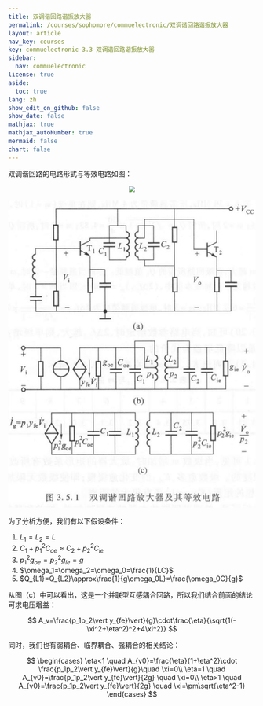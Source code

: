 ```yaml
---
title: 双调谐回路谐振放大器
permalink: /courses/sophomore/commuelectronic/双调谐回路谐振放大器
layout: article
nav_key: courses
key: commuelectronic-3.3-双调谐回路谐振放大器
sidebar:
  nav: commuelectronic
license: true
aside:
  toc: true
lang: zh
show_edit_on_github: false
show_date: false
mathjax: true
mathjax_autoNumber: true
mermaid: false
chart: false
---
```


<!--more-->

双调谐回路的电路形式与等效电路如图：

<center><img src="https://i.loli.net/2020/03/23/TKAF13ZUzxWy8Jn.jpg" style="zoom:70%"></center>

![双调谐回路放大器](/assets/images/双调谐回路放大器.JPG)



为了分析方便，我们有以下假设条件：
1. $L_1=L_2=L$
2. $C_1+p_1^2 C_{oe}\approx C_2+p_2^2C_{ie}$
3. $p_1^2g_{oe}=p_2^2g_{ie}=g$
4. $\omega_1=\omega_2=\omega_0=\frac{1}{LC}$
5. $Q_{L1}=Q_{L2}\approx\frac{1}{g\omega_0L}=\frac{\omega_0C}{g}$

从图（c）中可以看出，这是一个并联型互感耦合回路，所以我们结合前面的结论可求电压增益：

$$
A_v=\frac{p_1p_2\vert y_{fe}\vert}{g}\cdot\frac{\eta}{\sqrt{1(-\xi^2+\eta^2)^2+4\xi^2}}
$$

同时，我们也有弱耦合、临界耦合、强耦合的相关结论：

$$
\begin{cases}
\eta<1 \quad A_{v0}=\frac{\eta}{1+\eta^2}\cdot \frac{p_1p_2\vert y_{fe}\vert}{g}\quad \xi=0\\
\eta=1 \quad A_{v0}=\frac{p_1p_2\vert y_{fe}\vert}{2g} \quad \xi=0\\
\eta>1 \quad A_{v0}=\frac{p_1p_2\vert y_{fe}\vert}{2g} \quad \xi=\pm\sqrt{\eta^2-1}
\end{cases}
$$